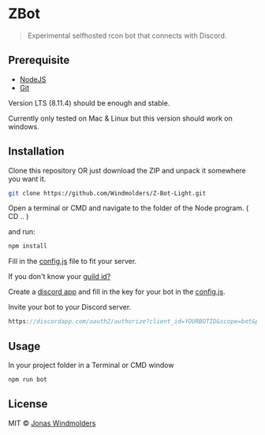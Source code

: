 # ZBot
> Experimental selfhosted rcon bot that connects with Discord.

## Prerequisite

* [NodeJS](https://nodejs.org/en/)
* [Git](https://nodejs.org/en/)

Version LTS (8.11.4) should be enough and stable.

Currently only tested on Mac & Linux but this version should work on windows.

## Installation

Clone this repository OR just download the ZIP and unpack it somewhere you want it.
```sh
git clone https://github.com/Windmolders/Z-Bot-Light.git
``` 

Open a terminal or CMD and navigate to the folder of the Node program. ( CD .. )

and run:
```sh
npm install
```

Fill in the [config.js](https://github.com/DevZupa/ZBot-Discord/blob/master/config.js) file to fit your server.

If you don't know your [guild id?](https://support.discordapp.com/hc/en-us/articles/206346498-Where-can-I-find-my-User-Server-Message-ID-)

Create a [discord app](https://discordapp.com/developers/applications/me) and fill in the key for your bot in the [config.js](https://github.com/DevZupa/Z-Bot-Light/blob/master/config.js).

Invite your bot to your Discord server. 
```js
https://discordapp.com/oauth2/authorize?client_id=YOURBOTID&scope=bot&permissions=66321471
```

## Usage

In your project folder in a Terminal or CMD window

```sh
npm run bot
```

## License

MIT © [Jonas Windmolders](https://github.com/Windmolders)